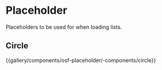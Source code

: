 # Placeholder

Placeholders to be used for when loading lists.

## Circle
{{gallery/components/osf-placeholder/-components/circle}}
